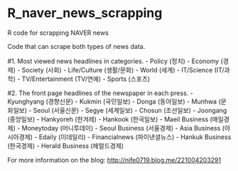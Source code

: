 # R_naver_news_scrapping
R code for scrapping NAVER news

Code that can scrape both types of news data.

#1. Most viewed news headlines in categories.
    - Policy (정치)
    - Economy (경제)
    - Society (사회)
    - Life/Culture (생활/문화)
    - World (세계)
    - IT/Science (IT/과학)
    - TV/Entertainment (TV/연예)
    - Sports (스포츠)
 
#2. The front page headlines of the newspaper in each press.
    - Kyunghyang (경향신문)
    - Kukmin (국민일보)
    - Donga (동아일보)
    - Munhwa (문화일보)
    - Seoul (서울신문)
    - Segye (세계일보)
    - Chosun (조선일보)
    - Joongang (중앙일보)
    - Hankyoreh (한겨레)
    - Hankook (한국일보)
    - Maeil Business (매일경제)
    - Moneytoday (머니투데이)
    - Seoul Business (서울경제)
    - Asia Business (아시아경제)
    - Edaily (이데일리)
    - Financialnews (파이낸셜뉴스)
    - Hankuk Business (한국경제)
    - Herald Business (헤럴드경제)

For more information on the blog: http://nife0719.blog.me/221004203291 
